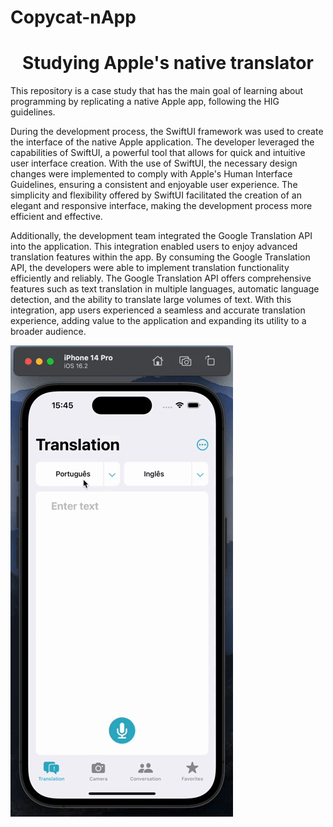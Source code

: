# Copycat-nApp
<h1 align="center"> Studying Apple's native translator </h1>
This repository is a case study that has the main goal of learning about programming by replicating a native Apple app, following the HIG guidelines.

During the development process, the SwiftUI framework was used to create the interface of the native Apple application. The developer leveraged the capabilities of SwiftUI, a powerful tool that allows for quick and intuitive user interface creation. With the use of SwiftUI, the necessary design changes were implemented to comply with Apple's Human Interface Guidelines, ensuring a consistent and enjoyable user experience. The simplicity and flexibility offered by SwiftUI facilitated the creation of an elegant and responsive interface, making the development process more efficient and effective.

Additionally, the development team integrated the Google Translation API into the application. This integration enabled users to enjoy advanced translation features within the app. By consuming the Google Translation API, the developers were able to implement translation functionality efficiently and reliably. The Google Translation API offers comprehensive features such as text translation in multiple languages, automatic language detection, and the ability to translate large volumes of text. With this integration, app users experienced a seamless and accurate translation experience, adding value to the application and expanding its utility to a broader audience.







<img align="center" src="/exemple1.gif">

